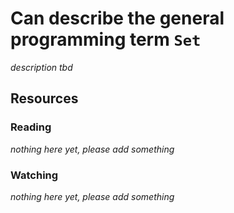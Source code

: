 # Can describe the general programming term `Set`

_description tbd_

## Resources

### Reading

_nothing here yet, please add something_

### Watching

_nothing here yet, please add something_
